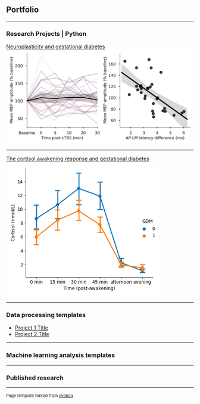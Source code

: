 ## Portfolio

---

### Research Projects | Python 

[Neuroplasticity and gestational diabetes](/sample_page)
<img src="images/Figure1.png?raw=true"/>

---
[The cortisol awakening response and gestational diabetes](/pdf/sample_presentation.pdf)
<img src="images/CAR_GDM_mean.png?raw=true"/>

---

### Data processing templates

- [Project 1 Title](http://example.com/)
- [Project 2 Title](http://example.com/)

---

### Machine learning analysis templates

---

### Published research




---
<p style="font-size:11px">Page template forked from <a href="https://github.com/evanca/quick-portfolio">evanca</a></p>
<!-- Remove above link if you don't want to attibute -->
